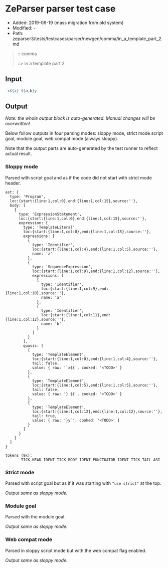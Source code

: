 # ZeParser parser test case

- Added: 2019-06-19 (mass migration from old system)
- Modified: -
- Path: zeparser3/tests/testcases/parser/newgen/comma/in_a_template_part_2.md

> :: comma
>
> ::> in a template part 2

## Input

`````js
`x${z} ${a,b}y`
`````

## Output

_Note: the whole output block is auto-generated. Manual changes will be overwritten!_

Below follow outputs in four parsing modes: sloppy mode, strict mode script goal, module goal, web compat mode (always sloppy).

Note that the output parts are auto-generated by the test runner to reflect actual result.

### Sloppy mode

Parsed with script goal and as if the code did not start with strict mode header.

`````
ast: {
  type: 'Program',
  loc:{start:{line:1,col:0},end:{line:1,col:15},source:''},
  body: [
    {
      type: 'ExpressionStatement',
      loc:{start:{line:1,col:0},end:{line:1,col:15},source:''},
      expression: {
        type: 'TemplateLiteral',
        loc:{start:{line:1,col:0},end:{line:1,col:15},source:''},
        expressions: [
          {
            type: 'Identifier',
            loc:{start:{line:1,col:4},end:{line:1,col:5},source:''},
            name: 'z'
          },
          {
            type: 'SequenceExpression',
            loc:{start:{line:1,col:9},end:{line:1,col:12},source:''},
            expressions: [
              {
                type: 'Identifier',
                loc:{start:{line:1,col:9},end:{line:1,col:10},source:''},
                name: 'a'
              },
              {
                type: 'Identifier',
                loc:{start:{line:1,col:11},end:{line:1,col:12},source:''},
                name: 'b'
              }
            ]
          }
        ],
        quasis: [
          {
            type: 'TemplateElement',
            loc:{start:{line:1,col:0},end:{line:1,col:4},source:''},
            tail: false,
            value: { raw: '`x${', cooked: '<TODO>' }
          },
          {
            type: 'TemplateElement',
            loc:{start:{line:1,col:5},end:{line:1,col:5},source:''},
            tail: false,
            value: { raw: '} ${', cooked: '<TODO>' }
          },
          {
            type: 'TemplateElement',
            loc:{start:{line:1,col:12},end:{line:1,col:12},source:''},
            tail: true,
            value: { raw: '}y`', cooked: '<TODO>' }
          }
        ]
      }
    }
  ]
}

tokens (9x):
       TICK_HEAD IDENT TICK_BODY IDENT PUNCTUATOR IDENT TICK_TAIL ASI
`````

### Strict mode

Parsed with script goal but as if it was starting with `"use strict"` at the top.

_Output same as sloppy mode._

### Module goal

Parsed with the module goal.

_Output same as sloppy mode._

### Web compat mode

Parsed in sloppy script mode but with the web compat flag enabled.

_Output same as sloppy mode._
